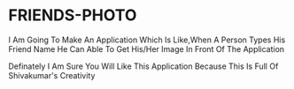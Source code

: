 # FRIENDS-PHOTO
I Am Going To Make An Application Which Is Like,When A Person Types His Friend Name He Can Able To Get His/Her Image In Front Of The Application

Definately I Am Sure You Will Like This Application Because This Is Full Of Shivakumar's Creativity
